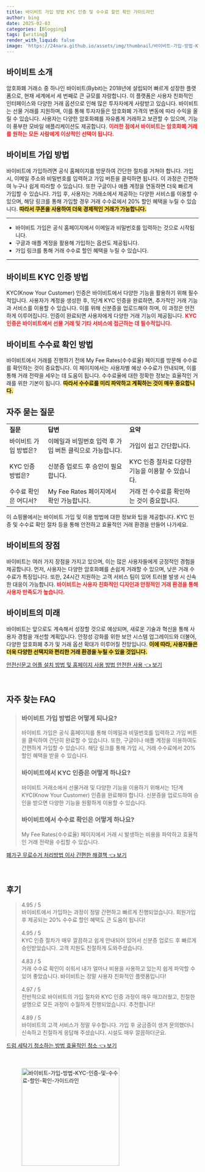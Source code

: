 ```yaml
---
title: 바이비트 가입 방법 KYC 인증 및 수수료 할인 확인 가이드라인
author: bing
date: 2025-02-03
categories: [Blogging]
tags: [writing]
render_with_liquid: false
image: 'https://24nara.github.io/assets/img/thumbnail/바이비트-가입-방법-KYC-인증-및-수수료-할인-확인-가이드라인.webp'
---
```



<h2 id='바이비트_소개'>바이비트 소개</h2>

<p>암호화폐 거래소 중 하나인 바이비트(Bybit)는 2018년에 설립되어 빠르게 성장한 플랫폼으로, 현재 세계에서 세 번째로 큰 규모를 자랑합니다. 이 플랫폼은 사용자 친화적인 인터페이스와 다양한 거래 옵션으로 인해 많은 투자자에게 사랑받고 있습니다. 바이비트는 선물 거래를 지원하며, 이를 통해 투자자들은 암호화폐 가격의 변동에 따라 수익을 올릴 수 있습니다. 사용자는 다양한 암호화폐를 자유롭게 거래하고 보관할 수 있으며, 기능이 풍부한 모바일 애플리케이션도 제공합니다. <b><span style="color: #ee2323;">이러한 점에서 바이비트는 암호화폐 거래를 원하는 모든 사람에게 이상적인 선택이 됩니다.</span></b></p>

<h2 id='바이비트_가입_방법'>바이비트 가입 방법</h2>

<p>바이비트에 가입하려면 공식 홈페이지를 방문하여 간단한 절차를 거쳐야 합니다. 가입 시, 이메일 주소와 비밀번호를 입력하고 가입 버튼을 클릭하면 됩니다. 이 과정은 간편하여 누구나 쉽게 따라할 수 있습니다. 또한 구글이나 애플 계정을 연동하면 더욱 빠르게 가입할 수 있습니다. 가입 후, 사용자는 거래소에서 제공하는 다양한 서비스를 이용할 수 있으며, 해당 링크를 통해 가입할 경우 거래 수수료에서 20% 할인 혜택을 누릴 수 있습니다. <b><span style="background-color: #ffe066;">따라서 쿠폰을 사용하여 더욱 경제적인 거래가 가능합니다.</span></b></p>

<hr />

<ul>
    <li>바이비트 가입은 공식 홈페이지에서 이메일과 비밀번호를 입력하는 것으로 시작됩니다.</li>
    <li>구글과 애플 계정을 활용해 가입하는 옵션도 제공됩니다.</li>
    <li>가입 링크를 통해 거래 수수료 할인 혜택을 누릴 수 있습니다.</li>
</ul>

<hr />

<h2 id='바이비트_KYC_인증'>바이비트 KYC 인증 방법</h2>

<p>KYC(Know Your Customer) 인증은 바이비트에서 다양한 기능을 활용하기 위해 필수적입니다. 사용자가 계정을 생성한 후, 1단계 KYC 인증을 완료하면, 추가적인 거래 기능과 서비스를 이용할 수 있습니다. 이를 위해 신분증을 업로드해야 하며, 이 과정은 안전하게 이루어집니다. 인증이 완료되면 사용자에게 다양한 거래 기능이 제공됩니다. <b><span style="color: #ee2323;"> KYC 인증은 바이비트에서 선물 거래 및 기타 서비스에 접근하는 데 필수적입니다.</span></b></p>

<h2 id='바이비트_수수료_확인'>바이비트 수수료 확인 방법</h2>

<p>바이비트에서 거래를 진행하기 전에 My Fee Rates(수수료율) 페이지를 방문해 수수료를 확인하는 것이 중요합니다. 이 페이지에서는 사용자별 예상 수수료가 안내되며, 이를 통해 거래 전략을 세우는 데 도움이 됩니다. 수수료율에 대한 정확한 정보는 효율적인 거래를 위한 기본이 됩니다. <b><span style="background-color: #ffe066;">따라서 수수료를 미리 파악하고 계획하는 것이 매우 중요합니다.</span></b></p>

<h2 id='자주_묻는_질문'>자주 묻는 질문</h2>

<table>
    <tr>
        <td><b>질문</b></td>
        <td><b>답변</b></td>
        <td><b>요약</b></td>
    </tr>
    <tr>
        <td>바이비트 가입 방법은?</td>
        <td>이메일과 비밀번호 입력 후 가입 버튼 클릭으로 가능합니다.</td>
        <td>가입이 쉽고 간단합니다.</td>
    </tr>
    <tr>
        <td>KYC 인증 방법은?</td>
        <td>신분증 업로드 후 승인이 필요합니다.</td>
        <td>KYC 인증 절차로 다양한 기능을 이용할 수 있습니다.</td>
    </tr>
    <tr>
        <td>수수료 확인은 어디서?</td>
        <td>My Fee Rates 페이지에서 확인 가능합니다.</td>
        <td>거래 전 수수료를 확인하는 것이 중요합니다.</td>
    </tr>
</table>

<p>이 쇼핑몰에서는 바이비트 가입 및 이용 방법에 대한 정보와 팁을 제공합니다. KYC 인증 및 수수료 확인 절차 등을 통해 안전하고 효율적인 거래 환경을 만들어 나가세요.</p>

<h2 id='바이비트_장점'>바이비트의 장점</h2>

<p>바이비트는 여러 가지 장점을 가지고 있으며, 이는 많은 사용자들에게 긍정적인 경험을 제공합니다. 먼저, 사용자는 다양한 암호화폐를 손쉽게 거래할 수 있으며, 낮은 거래 수수료가 특징입니다. 또한, 24시간 지원하는 고객 서비스 팀이 있어 트러블 발생 시 신속한 대응이 가능합니다. <b><span style="color: #ee2323;">바이비트는 사용자 친화적인 디자인과 안정적인 거래 환경을 통해 사용자 만족도가 높습니다.</span></b></p>

<h2 id='바이비트_미래'>바이비트의 미래</h2>

<p>바이비트는 앞으로도 계속해서 성장할 것으로 예상되며, 새로운 기술과 혁신을 통해 사용자 경험을 개선할 계획입니다. 안정성 강화를 위한 보안 시스템 업그레이드와 더불어, 다양한 암호화폐 추가 및 거래 옵션 확대가 이루어질 전망입니다. <b><span style="background-color: #ffe066;">이에 따라, 사용자들은 더욱 다양한 선택지와 편리한 거래 환경을 누릴 수 있을 것입니다.</span></b></p>


<p><a class="click-button" title="안전신문고 어플 설치 방법 및 홈페이지 사용 방법 안전한 사용" href="https://24nara.github.io/posts/%EC%95%88%EC%A0%84%EC%8B%A0%EB%AC%B8%EA%B3%A0-%EC%96%B4%ED%94%8C-%EC%84%A4%EC%B9%98-%EB%B0%A9%EB%B2%95-%EB%B0%8F-%ED%99%88%ED%8E%98%EC%9D%B4%EC%A7%80-%EC%82%AC%EC%9A%A9-%EB%B0%A9%EB%B2%95-%EC%95%88%EC%A0%84%ED%95%9C-%EC%82%AC%EC%9A%A9/" rel="dofollow">안전신문고 어플 설치 방법 및 홈페이지 사용 방법 안전한 사용 👈 보기</a></p><br>
<h2 id='자주_찾는_FAQ'>자주 찾는 FAQ</h2>
<div itemscope="" itemtype="https://schema.org/FAQPage"> 
<blockquote> 
<div itemscope="" itemprop="mainEntity" itemtype="https://schema.org/Question"> 
<h3 itemprop="name">바이비트 가입 방법은 어떻게 되나요?</h3> 
<div itemscope="" itemprop="acceptedAnswer" itemtype="https://schema.org/Answer"> 
<span itemprop="text"> <p>바이비트 가입은 공식 홈페이지를 통해 이메일과 비밀번호를 입력하고 가입 버튼을 클릭하여 간단히 완료할 수 있습니다. 또한, 구글이나 애플 계정을 이용하여도 간편하게 가입할 수 있습니다. 해당 링크를 통해 가입 시, 거래 수수료에서 20% 할인 혜택을 받을 수 있습니다.</p> </span> 
</div> 
</div> 
<div itemscope="" itemprop="mainEntity" itemtype="https://schema.org/Question"> 
<h3 itemprop="name">바이비트에서 KYC 인증은 어떻게 하나요?</h3> 
<div itemscope="" itemprop="acceptedAnswer" itemtype="https://schema.org/Answer"> 
<span itemprop="text"> <p>바이비트 거래소에서 선물거래 및 다양한 기능을 이용하기 위해서는 1단계 KYC(Know Your Customer) 인증을 완료해야 합니다. 신분증을 업로드하여 승인을 받으면 다양한 기능을 원활하게 이용할 수 있습니다.</p> </span> 
</div> 
</div> 
<div itemscope="" itemprop="mainEntity" itemtype="https://schema.org/Question"> 
<h3 itemprop="name">바이비트에서 수수료 확인은 어떻게 하나요?</h3> 
<div itemscope="" itemprop="acceptedAnswer" itemtype="https://schema.org/Answer"> 
<span itemprop="text"> <p>My Fee Rates(수수료율) 페이지에서 거래 시 발생하는 비용을 파악하고 효율적인 거래 전략을 수립할 수 있습니다.</p> </span> 
</div> 
</div> 
</blockquote> 
</div>
<p><a class="click-button" title="폐가구 무료수거 처리방법 이사 간편한 해결책" href="https://24nara.github.io/posts/%ED%8F%90%EA%B0%80%EA%B5%AC-%EB%AC%B4%EB%A3%8C%EC%88%98%EA%B1%B0-%EC%B2%98%EB%A6%AC%EB%B0%A9%EB%B2%95-%EC%9D%B4%EC%82%AC-%EA%B0%84%ED%8E%B8%ED%95%9C-%ED%95%B4%EA%B2%B0%EC%B1%85/" rel="dofollow">폐가구 무료수거 처리방법 이사 간편한 해결책 👈 보기</a></p><br>
<h2 id='후기'>후기</h2>
<div itemscope itemtype="https://schema.org/Product">
  <blockquote>
  <div itemprop="review" itemscope itemtype="https://schema.org/Review">
      <div itemprop="reviewRating" itemscope itemtype="https://schema.org/Rating"> <span itemprop="ratingValue">4.95</span> / <span itemprop="bestRating">5</span> </div>
      <span itemprop="reviewBody">바이비트에서 가입하는 과정이 정말 간편하고 빠르게 진행되었습니다. 회원가입 후 제공되는 20% 수수료 할인 혜택도 큰 도움이 됩니다!</span>
  </div>
  <br>
  <div itemprop="review" itemscope itemtype="https://schema.org/Review">
      <div itemprop="reviewRating" itemscope itemtype="https://schema.org/Rating"> <span itemprop="ratingValue">4.95</span> / <span itemprop="bestRating">5</span> </div>
      <span itemprop="reviewBody">KYC 인증 절차가 매우 깔끔하고 쉽게 안내되어 있어서 신분증 업로드 후 빠르게 승인받았습니다. 고객 지원도 친절하게 도와주셨습니다.</span>
  </div>
  <br>
  <div itemprop="review" itemscope itemtype="https://schema.org/Review">
      <div itemprop="reviewRating" itemscope itemtype="https://schema.org/Rating"> <span itemprop="ratingValue">4.83</span> / <span itemprop="bestRating">5</span> </div>
      <span itemprop="reviewBody">거래 수수료 확인이 쉬워서 내가 얼마나 비용을 사용하고 있는지 쉽게 파악할 수 있어 좋았습니다. 바이비트는 정말 사용자 친화적인 플랫폼입니다!</span>
  </div>
  <br>
  <div itemprop="review" itemscope itemtype="https://schema.org/Review">
      <div itemprop="reviewRating" itemscope itemtype="https://schema.org/Rating"> <span itemprop="ratingValue">4.97</span> / <span itemprop="bestRating">5</span> </div>
      <span itemprop="reviewBody">전반적으로 바이비트의 가입 절차와 KYC 인증 과정이 매우 매끄러웠고, 친절한 설명으로 모든 과정이 수월하게 진행되었습니다. 추천합니다!</span>
  </div>
  <br>
  <div itemprop="review" itemscope itemtype="https://schema.org/Review">
      <div itemprop="reviewRating" itemscope itemtype="https://schema.org/Rating"> <span itemprop="ratingValue">4.89</span> / <span itemprop="bestRating">5</span> </div>
      <span itemprop="reviewBody">바이비트의 고객 서비스가 정말 우수합니다. 가입 후 궁금증이 생겨 문의했더니 신속하고 친절하게 응답해 주셨습니다. 시설도 매우 깔끔하더군요.</span>
  </div>
  </blockquote>
</div>
<p><a class="click-button" title="드럼 세탁기 청소하는 방법 효율적인 청소" href="https://24nara.github.io/posts/%EB%93%9C%EB%9F%BC-%EC%84%B8%ED%83%81%EA%B8%B0-%EC%B2%AD%EC%86%8C%ED%95%98%EB%8A%94-%EB%B0%A9%EB%B2%95-%ED%9A%A8%EC%9C%A8%EC%A0%81%EC%9D%B8-%EC%B2%AD%EC%86%8C/" rel="dofollow">드럼 세탁기 청소하는 방법 효율적인 청소 👈 보기</a></p><br>
<figure class="image"><img src="https://24nara.github.io/assets/img/thumbnail/바이비트-가입-방법-KYC-인증-및-수수료-할인-확인-가이드라인.webp" alt="바이비트-가입-방법-KYC-인증-및-수수료-할인-확인-가이드라인" width="256" height="256"></figure>